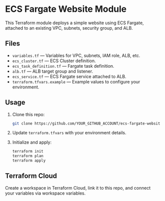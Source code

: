 
# ECS Fargate Website Module

This Terraform module deploys a simple website using ECS Fargate, attached to an existing VPC, subnets, security group, and ALB.

## Files

- `variables.tf` — Variables for VPC, subnets, IAM role, ALB, etc.
- `ecs_cluster.tf` — ECS Cluster definition.
- `ecs_task_definition.tf` — Fargate task definition.
- `alb.tf` — ALB target group and listener.
- `ecs_service.tf` — ECS Fargate service attached to ALB.
- `terraform.tfvars.example` — Example values to configure your environment.

## Usage

1. Clone this repo:
    ```bash
    git clone https://github.com/YOUR_GITHUB_ACCOUNT/ecs-fargate-website.git
    ```

2. Update `terraform.tfvars` with your environment details.

3. Initialize and apply:
    ```bash
    terraform init
    terraform plan
    terraform apply
    ```

## Terraform Cloud

Create a workspace in Terraform Cloud, link it to this repo, and connect your variables via workspace variables.

